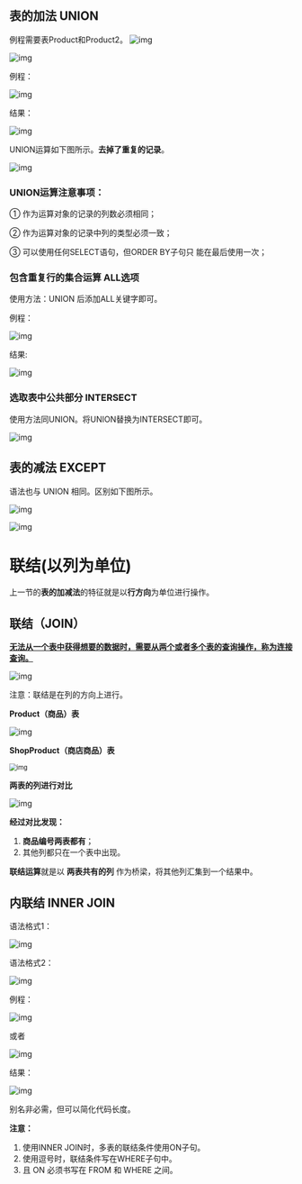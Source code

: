 ## 表的加法 UNION

例程需要表Product和Product2。
![img](img/9ddaa4bbceb948309e8ed79ad2316cc1.png)

![img](img/54347a1b19fef859f87336b93df3c0f9.png)

例程：

![img](img/de6c51c1f417de788fe7bf85a8f3996c.png)

结果：

![img](img/8672462264b920f1143f445029052ef8.png)

UNION运算如下图所示。**去掉了重复的记录**。

![img](img/cacb1b14853bf3012b3dc3d504826f3d.png)

### UNION运算注意事项：

① 作为运算对象的记录的列数必须相同；

② 作为运算对象的记录中列的类型必须一致；

③ 可以使用任何SELECT语句，但ORDER BY子句只 能在最后使用一次；



### 包含重复行的集合运算 ALL选项

使用方法：UNION 后添加ALL关键字即可。

例程：

![img](https://p.ananas.chaoxing.com/star3/origin/493c143faa1121ae40bf5fecb39158da.png)

结果:

![img](https://p.ananas.chaoxing.com/star3/origin/db0f74285d19c04dc2f3b3dd317c2457.png)



### 选取表中公共部分 INTERSECT

使用方法同UNION。将UNION替换为INTERSECT即可。

![img](img/0d74b51b9f881b330727071faf35123a.png)

## 表的减法 EXCEPT

语法也与 UNION 相同。区别如下图所示。

![img](img/69ce441daf0daff78062520a93d83443.png)

![img](img/389839e47d1985b0ae71597f7864aa8f.png)



# 联结(以列为单位)

上一节的**表的加减法**的特征就是以**行方向**为单位进行操作。

## 联结（JOIN）

**<u>无法从一个表中获得想要的数据时，需要从两个或者多个表的查询操作，称为连接查询。</u>**

![img](img/f419bee66a0d6abdcb1182ef1c13ca98.png)

注意：联结是在列的方向上进行。



**Product（商品）表**

![img](img/83df636e2bd919f391d63b6666ce378c.png)

**ShopProduct（商店商品）表**

<img src="img/985424ee4c0040899d0dc423853882b8.png" alt="img" style="zoom:80%;" />

**两表的列进行对比**

![img](img/7bae5bf660b2d2662985fc1d5f67dccd.png)

**经过对比发现：**

1. **商品编号两表都有**；
2. 其他列都只在一个表中出现。



**联结运算**就是以 **两表共有的列** 作为桥梁，将其他列汇集到一个结果中。



## 内联结 INNER JOIN

语法格式1：

![img](img/acf01cbbc9961a82421e1e0569b25d18.png)

语法格式2：

![img](img/ae2bf7af6276bd98f48ec9b3b88e6eda.png)



例程：

![img](img/3accd969bc160c21284d7116a9b35717.png)

或者

![img](img/9c72177eed8ab16951baeeac60c30970.png)



结果：

![img](img/ce212cf7662d52437a0ca406ff97e30b.png)

别名非必需，但可以简化代码长度。

**注意：**

1. 使用INNER JOIN时，多表的联结条件使用ON子句。
2. 使用逗号时，联结条件写在WHERE子句中。
3. 且 ON 必须书写在 FROM 和 WHERE 之间。